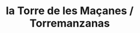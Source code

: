 ---
title: la Torre de les Maçanes / Torremanzanas
url: /la-torre-de-les-macanes-torremanzanas/
latitude: 38.607
longitude: -0.42
---